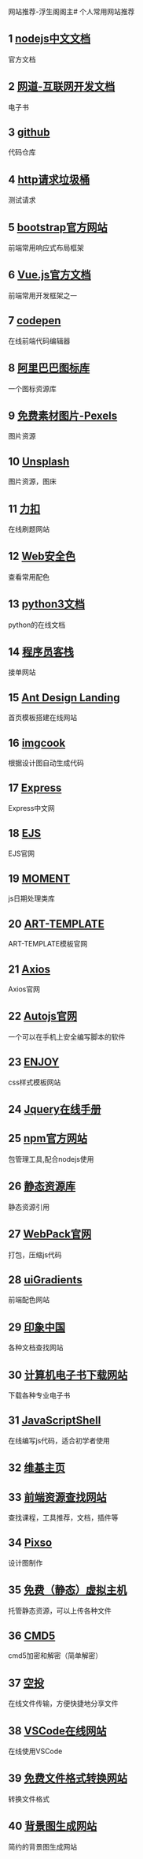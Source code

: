 网站推荐-浮生阁阁主# 个人常用网站推荐

## 1 [nodejs中文文档](http://nodejs.cn/api/)

官方文档

## 2 [网道-互联网开发文档](https://wangdoc.com/)

电子书

## 3 [github](https://github.com/)

代码仓库

## 4 [http请求垃圾桶](http://httpbin.org/)

测试请求

## 5 [bootstrap官方网站](https://v5.bootcss.com/)

前端常用响应式布局框架

## 6 [Vue.js官方文档](https://cn.vuejs.org/)

前端常用开发框架之一

## 7 [codepen](https://codepen.io/)

在线前端代码编辑器

## 8 [阿里巴巴图标库](https://www.iconfont.cn/)

一个图标资源库

## 9 [免费素材图片-Pexels](https://www.pexels.com/zh-cn/)

图片资源

## 10 [Unsplash](https://unsplash.com/)

图片资源，图床

## 11 [力扣](https://leetcode-cn.com/problemset/all/)

在线刷题网站

## 12 [Web安全色](https://www.bootcss.com/p/websafecolors/)

查看常用配色

## 13 [python3文档](https://docs.python.org/zh-cn/3/library/index.html)

python的在线文档

## 14 [程序员客栈](https://job.proginn.com/dqianduan/)

接单网站

## 15 [Ant Design Landing](https://landing.ant.design/index-cn)

首页模板搭建在线网站

## 16 [imgcook](https://www.imgcook.com/)

根据设计图自动生成代码

## 17 [Express](https://www.expressjs.com.cn/)

Express中文网

## 18 [EJS](https://ejs.bootcss.com/)

EJS官网

## 19 [MOMENT](http://momentjs.cn/)

js日期处理类库

## 20 [ART-TEMPLATE](https://aui.github.io/art-template/zh-cn/)

ART-TEMPLATE模板官网

## 21 [Axios](https://axios-http.com/)

Axios官网

## 22 [Autojs官网](https://pro.autojs.org/#)

一个可以在手机上安全编写脚本的软件

## 23 [ENJOY](https://enjoycss.com/)

css样式模板网站

## 24 [Jquery在线手册](http://hemin.cn/jq/)

## 25 [npm官方网站](https://www.npmjs.com/)

包管理工具,配合nodejs使用

## 26 [静态资源库](https://cdn.baomitu.com/)

静态资源引用

## 27 [WebPack官网](https://webpack.docschina.org/)

打包，压缩js代码

## 28 [uiGradients](https://uigradients.com/#EmeraldWater)

前端配色网站

## 29 [印象中国](https://docschina.org/)

各种文档查找网站

## 30 [计算机电子书下载网站](https://tanqingbo.cn/CSBook001/)

下载各种专业电子书

## 31 [JavaScriptShell](https://www.squarefree.com/shell/shell.html)

在线编写js代码，适合初学者使用

## 32 [维基主页](https://zh.wikihow.com/)

## 33 [前端资源查找网站](https://doc.houdunren.com/)

查找课程，工具推荐，文档，插件等

## 34 [Pixso](https://pixso.cn/)

设计图制作

## 35 [免费（静态）虚拟主机](https://free.3v.do/)

托管静态资源，可以上传各种文件

## 36 [CMD5](https://www.cmd5.com/)

cmd5加密和解密（简单解密）

## 37 [空投](https://airportal.cn/)

在线文件传输，方便快捷地分享文件

## 38 [VSCode在线网站](https://vscode.dev/)

在线使用VSCode

## 39 [免费文件格式转换网站](https://www.alltoall.net/)

转换文件格式

## 40 [背景图生成网站](https://coolbackgrounds.io/)

简约的背景图生成网站
